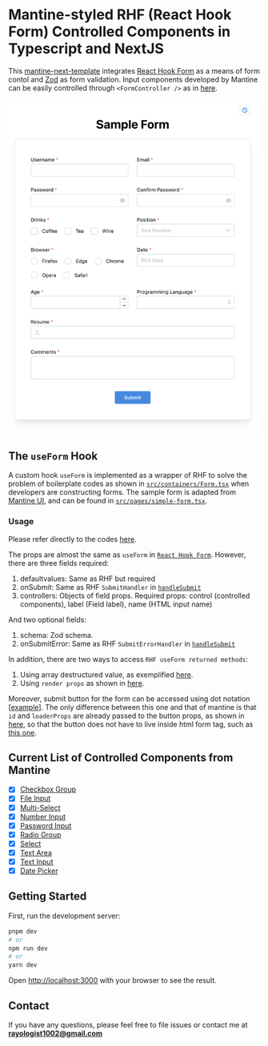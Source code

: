# Mantine-styled RHF (React Hook Form) Controlled Components in Typescript and NextJS

This [mantine-next-template](https://github.com/mantinedev/mantine-next-template) integrates [React Hook Form](https://github.com/react-hook-form/react-hook-form) as a means of form contol and [Zod](https://github.com/colinhacks/zod) as form validation. Input components developed by Mantine can be easily controlled through `<FormController />` as in [here](https://github.com/Rayologist/rhf-zod-mantine-typescript-template/blob/main/src/containers/Form.tsx).

![Sample Form](assets/form.png)

## The `useForm` Hook

A custom hook `useForm` is implemented as a wrapper of RHF to solve the problem of boilerplate codes as shown in [`src/containers/Form.tsx`](https://github.com/Rayologist/rhf-zod-mantine-typescript-template/blob/e2649eab77932dc9458ddae9e2c180fe3567ea0e/src/containers/Form.tsx#L216-L242) when developers are constructing forms. The sample form  is adapted from [Mantine UI](https://ui.mantine.dev/category/authentication#authentication-title), and can be found in [`src/pages/simple-form.tsx`](https://github.com/Rayologist/rhf-zod-mantine-typescript-template/blob/e2649eab77932dc9458ddae9e2c180fe3567ea0e/src/pages/simple-form.tsx#L11-L43).

### Usage

Please refer directly to the codes [here](https://github.com/Rayologist/rhf-zod-mantine-typescript-template/blob/e2649eab77932dc9458ddae9e2c180fe3567ea0e/src/pages/simple-form.tsx).

The props are almost the same as `useForm` in [`React Hook Form`](https://react-hook-form.com/api/useform). However, there are three fields required:

1. defaultvalues: Same as RHF but required
2. onSubmit: Same as RHF `SubmitHandler` in [`handleSubmit`](https://react-hook-form.com/api/useform/handlesubmit)
3. controllers: Objects of field props. Required props: control (controlled components), label (Field label), name (HTML input name)

And two optional fields:

1. schema: Zod schema.
2. onSubmitError: Same as RHF `SubmitErrorHandler` in [`handleSubmit`](https://react-hook-form.com/api/useform/handlesubmit)

In addition, there are two ways to access `RHF useForm returned methods`:

   1. Using array destructured value, as exemplified [here](https://github.com/Rayologist/rhf-zod-mantine-typescript-template/blob/1eb0eeabc390810dbfbe6bc777edc87f330dc424/src/pages/simple-form.tsx#L11).
   2. Using `render props` as shown in [here](https://github.com/Rayologist/rhf-zod-mantine-typescript-template/blob/1eb0eeabc390810dbfbe6bc777edc87f330dc424/src/pages/simple-form.tsx#L73-L87).

Moreover, submit button for the form can be accessed using dot notation [[example](https://github.com/Rayologist/rhf-zod-mantine-typescript-template/blob/1eb0eeabc390810dbfbe6bc777edc87f330dc424/src/pages/simple-form.tsx#L84-L86)]. The only difference between this one and that of mantine is that `id` and `loaderProps` are already passed to the button props, as shown in [here](https://github.com/Rayologist/rhf-zod-mantine-typescript-template/blob/e2649eab77932dc9458ddae9e2c180fe3567ea0e/src/pages/simple-form.tsx#L73-L75), so that the button does not have to live inside html form tag, such as [this one](https://github.com/Rayologist/rhf-zod-mantine-typescript-template/blob/1eb0eeabc390810dbfbe6bc777edc87f330dc424/src/pages/simple-form.tsx#L107-L109).

## Current List of Controlled Components from Mantine

- [x] [Checkbox Group](https://mantine.dev/core/checkbox/)
- [x] [File Input](https://mantine.dev/core/file-input/)
- [x] [Multi-Select](https://mantine.dev/core/multi-select/)
- [x] [Number Input](https://mantine.dev/core/number-input/)
- [x] [Password Input](https://mantine.dev/core/password-input/)
- [x] [Radio Group](https://mantine.dev/core/radio/)
- [x] [Select](https://mantine.dev/core/select/)
- [x] [Text Area](https://mantine.dev/core/textarea/)
- [x] [Text Input](https://mantine.dev/core/text-input/)
- [x] [Date Picker](https://mantine.dev/dates/date-picker/)

## Getting Started

First, run the development server:

```bash
pnpm dev
# or
npm run dev
# or
yarn dev
```

Open [http://localhost:3000](http://localhost:3000) with your browser to see the result.

## Contact

If you have any questions, please feel free to file issues or contact me at **rayologist1002@gmail.com**
